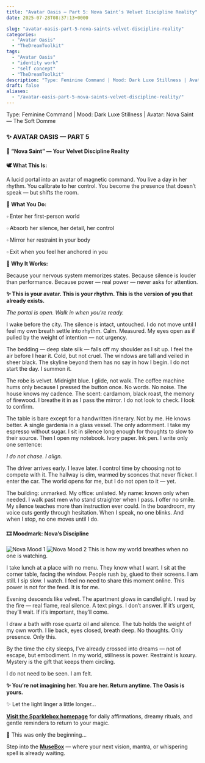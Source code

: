 ```yaml
---
title: "Avatar Oasis – Part 5: Nova Saint’s Velvet Discipline Reality"
date: 2025-07-28T08:37:13+0000

slug: "avatar-oasis-part-5-nova-saints-velvet-discipline-reality"
categories:
  - "Avatar Oasis"
  - "TheDreamToolkit"
tags:
  - "Avatar Oasis"
  - "identity work"
  - "self concept"
  - "TheDreamToolkit"
description: "Type: Feminine Command | Mood: Dark Luxe Stillness | Avatar: Nova Saint — The Soft Domme"
draft: false
aliases:
  - "/avatar-oasis-part-5-nova-saints-velvet-discipline-reality/"
---
```

Type: Feminine Command | Mood: Dark Luxe Stillness | Avatar: Nova Saint — The Soft Domme

### ✨ AVATAR OASIS — PART 5

#### 💠 “Nova Saint” — Your Velvet Discipline Reality

**🕊️ What This Is:**

A lucid portal into an avatar of magnetic command. You live a day in her rhythm. You calibrate to her control. You become the presence that doesn’t speak — but shifts the room.

**🌸 What You Do:**

▫️ Enter her first-person world

▫️ Absorb her silence, her detail, her control

▫️ Mirror her restraint in your body

▫️ Exit when you feel her anchored in you

**💫 Why It Works:**

Because your nervous system memorizes states. Because silence is louder than performance. Because power — real power — never asks for attention.

**✨ This is your avatar.
This is your rhythm.
This is the version of you that already exists.**

*The portal is open. Walk in when you're ready.*

I wake before the city. The silence is intact, untouched. I do not move until I feel my own breath settle into rhythm. Calm. Measured. My eyes open as if pulled by the weight of intention — not urgency.

The bedding — deep slate silk — falls off my shoulder as I sit up. I feel the air before I hear it. Cold, but not cruel. The windows are tall and veiled in sheer black. The skyline beyond them has no say in how I begin. I do not start the day. I summon it.

The robe is velvet. Midnight blue. I glide, not walk. The coffee machine hums only because I pressed the button once. No words. No noise. The house knows my cadence. The scent: cardamom, black roast, the memory of firewood. I breathe it in as I pass the mirror. I do not look to check. I look to confirm.

The table is bare except for a handwritten itinerary. Not by me. He knows better. A single gardenia in a glass vessel. The only adornment. I take my espresso without sugar. I sit in silence long enough for thoughts to slow to their source. Then I open my notebook. Ivory paper. Ink pen. I write only one sentence:

*I do not chase. I align.*

The driver arrives early. I leave later. I control time by choosing not to compete with it. The hallway is dim, warmed by sconces that never flicker. I enter the car. The world opens for me, but I do not open to it — yet.

The building: unmarked. My office: unlisted. My name: known only when needed. I walk past men who stand straighter when I pass. I offer no smile. My silence teaches more than instruction ever could. In the boardroom, my voice cuts gently through hesitation. When I speak, no one blinks. And when I stop, no one moves until I do.

#### 🎞️ Moodmark: Nova’s Discipline

![Nova Mood 1](/nova_saint_mood1.jpg)
![Nova Mood 2](/nova_saint_mood2.jpg)
This is how my world breathes when no one is watching.

I take lunch at a place with no menu. They know what I want. I sit at the corner table, facing the window. People rush by, glued to their screens. I am still. I sip slow. I watch. I feel no need to share this moment online. This power is not for the feed. It is for me.

Evening descends like velvet. The apartment glows in candlelight. I read by the fire — real flame, real silence. A text pings. I don’t answer. If it’s urgent, they’ll wait. If it’s important, they’ll come.

I draw a bath with rose quartz oil and silence. The tub holds the weight of my own worth. I lie back, eyes closed, breath deep. No thoughts. Only presence. Only this.

By the time the city sleeps, I’ve already crossed into dreams — not of escape, but embodiment. In my world, stillness is power. Restraint is luxury. Mystery is the gift that keeps them circling.

I do not need to be seen. I am felt.

**✨ You’re not imagining her. You are her.
Return anytime. The Oasis is yours.**

✨ Let the light linger a little longer...

[**Visit the Sparklebox homepage**](https://sparklebox.blog) for daily affirmations, dreamy rituals, and gentle reminders to return to your magic.

💭 This was only the beginning...

Step into the [**MuseBox**](https://sparklebox.blog/✨-the-musebox/) — where your next vision, mantra, or whispering spell is already waiting.